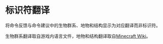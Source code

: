 # 标识符翻译

将命令反馈与命令建议中的生物群系、地物和结构显示为对应翻译而非标识符。

生物群系翻译取自游戏内语言文件，地物和结构翻译取自[Minecraft Wiki](https://minecraft.fandom.com/zh/wiki/Minecraft_Wiki)。

